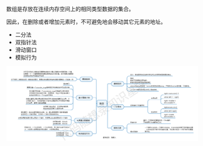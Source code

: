 数组是存放在连续内存空间上的相同类型数据的集合。

因此，在删除或者增加元素时，不可避免地会移动其它元素的地址。

* 二分法
* 双指针法
* 滑动窗口
* 模拟行为

![1660620745497](image/Array/1660620745497.png)
